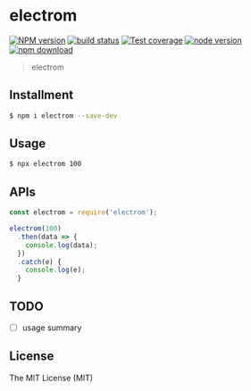 # electrom

[![NPM version][npm-image]][npm-url]
[![build status][travis-image]][travis-url]
[![Test coverage][coveralls-image]][coveralls-url]
[![node version][node-image]][node-url]
[![npm download][download-image]][download-url]

[npm-image]: https://img.shields.io/npm/v/electrom.svg?style=flat-square
[npm-url]: https://npmjs.org/package/electrom
[travis-image]: https://api.travis-ci.com/xudafeng/electrom.svg?branch=master
[travis-url]: https://travis-ci.com/github/xudafeng/electrom
[coveralls-image]: https://img.shields.io/coveralls/xudafeng/electrom.svg?style=flat-square
[coveralls-url]: https://coveralls.io/r/xudafeng/electrom?branch=master
[node-image]: https://img.shields.io/badge/node.js-%3E=_8-green.svg?style=flat-square
[node-url]: http://nodejs.org/download/
[download-image]: https://img.shields.io/npm/dm/electrom.svg?style=flat-square
[download-url]: https://npmjs.org/package/electrom

> electrom

## Installment

```bash
$ npm i electrom --save-dev
```

## Usage

```bash
$ npx electrom 100
```

## APIs

```javascript
const electrom = require('electrom');

electrom(100)
  .then(data => {
    console.log(data);
  })
  .catch(e) {
    console.log(e);
  }
```

## TODO

- [ ] usage summary

## License

The MIT License (MIT)
